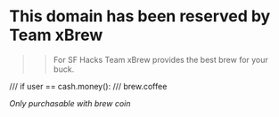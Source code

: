 # This domain has been reserved by Team xBrew
>> For SF Hacks
Team xBrew provides the best brew for your buck. 
 
 /// if user == cash.money():
 /// brew.coffee
 

*Only purchasable with brew coin*
